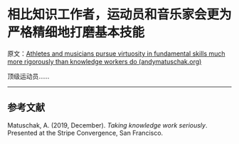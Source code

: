 # 相比知识工作者，运动员和音乐家会更为严格精细地打磨基本技能

原文：[Athletes and musicians pursue virtuosity in fundamental skills much more rigorously than knowledge workers do (andymatuschak.org)](https://notes.andymatuschak.org/z4qhD8UwNAmJDdJUC36BUGp5PEUfgfzZXvkhB)

顶级运动员……

------

## 参考文献

Matuschak, A. (2019, December). *Taking knowledge work seriously*. Presented at the Stripe Convergence, San Francisco.